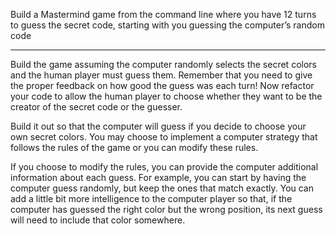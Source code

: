 Build a Mastermind game from the command line where you have 12 turns to guess the secret code, starting with you guessing the computer’s random code

______________________________________________________________________________________________________________________________________________________

Build the game assuming the computer randomly selects the secret colors and the human player must guess them. 
Remember that you need to give the proper feedback on how good the guess was each turn!
Now refactor your code to allow the human player to choose whether they want to be the creator of the secret code or the guesser.

Build it out so that the computer will guess if you decide to choose your own secret colors. 
You may choose to implement a computer strategy that follows the rules of the game or you can modify these rules.

If you choose to modify the rules, you can provide the computer additional information about each guess. 
For example, you can start by having the computer guess randomly, but keep the ones that match exactly. 
You can add a little bit more intelligence to the computer player so that, if the computer has guessed the right color but the wrong position, 
its next guess will need to include that color somewhere.